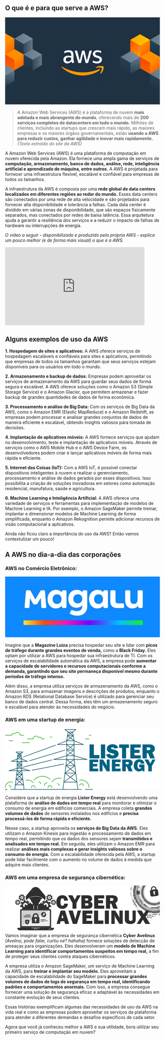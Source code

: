 
## O que é e para que serve a AWS?

![AWS](./screenshots/aws.png)



>A Amazon Web Services (AWS) é a plataforma de nuvem **mais adotada e mais abrangente do mundo**, oferecendo mais de **200 serviços completos de datacenters em todo o mundo.** Milhões de clientes, incluindo as startups que crescem mais rápido, as maiores empresas e os maiores órgãos governamentais, estão **usando a AWS para reduzir custos, ganhar agilidade e inovar mais rapidamente.** _(Texto extraído do site da AWS)_

A Amazon Web Services (AWS) é uma plataforma de computação em nuvem oferecida pela Amazon. Ela fornece uma ampla gama de serviços de **computação, armazenamento, banco de dados, análise, rede, inteligência artificial e aprendizado de máquina, entre outros.** A AWS é projetada para fornecer uma infraestrutura flexível, escalável e confiável para empresas de todos os tamanhos.

A infraestrutura da AWS é composta por uma **rede global de data centers localizados em diferentes regiões ao redor do mundo.** Esses data centers são conectados por uma rede de alta velocidade e são projetados para fornecer alta disponibilidade e tolerância a falhas. Cada data center é dividido em várias zonas de disponibilidade, que são espaços fisicamente separados, mas conectados por redes de baixa latência. Essa arquitetura ajuda a garantir a resiliência dos serviços e a reduzir o impacto de falhas de hardware ou interrupções de energia.

_O vídeo a seguir - disponibilizado e produzido pela própria AWS - explica um pouco melhor (e de forma mais visual) o que é a AWS._


<iframe width="454" height="254" src="https://www.youtube.com/embed/a9__D53WsUs" title="What is AWS? | Amazon Web Services" frameborder="0" allow="accelerometer; autoplay; clipboard-write; encrypted-media; gyroscope; picture-in-picture; web-share" allowfullscreen></iframe>



## Alguns exemplos de uso da AWS

**1. Hospedagem de sites e aplicativos:** A AWS oferece serviços de hospedagem escaláveis e confiáveis para sites e aplicativos, permitindo que empresas de todos os tamanhos garantam que seus serviços estejam disponíveis para os usuários em todo o mundo.

**2. Armazenamento e backup de dados:** Empresas podem aproveitar os serviços de armazenamento da AWS para guardar seus dados de forma segura e escalável. A AWS oferece soluções como o Amazon S3 (Simple Storage Service) e o Amazon Glacier, que permitem armazenar e fazer backup de grandes quantidades de dados de forma econômica.

**3. Processamento e análise de Big Data:** Com os serviços de Big Data da AWS, como o Amazon EMR (Elastic MapReduce) e o Amazon Redshift, as empresas podem processar e analisar grandes conjuntos de dados de maneira eficiente e escalável, obtendo insights valiosos para tomada de decisões.

**4. Implantação de aplicativos móveis:** A AWS fornece serviços que ajudam no desenvolvimento, teste e implantação de aplicativos móveis. Através de serviços como o AWS Mobile Hub e o AWS Device Farm, os desenvolvedores podem criar e lançar aplicativos móveis de forma mais rápida e eficiente.

**5. Internet das Coisas (IoT):** Com a AWS IoT, é possível conectar dispositivos inteligentes à nuvem e realizar o gerenciamento, processamento e análise de dados gerados por esses dispositivos. Isso possibilita a criação de soluções inovadoras em setores como automação residencial, manufatura, saúde e agricultura.

**6. Machine Learning e Inteligência Artificial:** A AWS oferece uma variedade de serviços e ferramentas para implementação de modelos de Machine Learning e IA. Por exemplo, o Amazon SageMaker permite treinar, implantar e dimensionar modelos de Machine Learning de forma simplificada, enquanto o Amazon Rekognition permite adicionar recursos de visão computacional a aplicativos.

Ainda não ficou claro a importância do uso da AWS? Então vamos contextulizar um pouco!

## A AWS no dia-a-dia das corporações

### **AWS no Comércio Eletrônico:**
![MAGALU](./screenshots/magalu.png)

Imagine que a **Magazine Luiza** precisa hospedar seu site e lidar com **picos de tráfego durante grandes eventos de venda,** como a **Black Friday.** Eles optam por utilizar a AWS para hospedar sua infraestrutura de TI. Com os serviços de escalabilidade automática da AWS, a empresa pode **aumentar a capacidade de servidores e recursos computacionais conforme a demanda, garantindo que seu site permaneça disponível mesmo durante períodos de tráfego intenso.**

Além disso, a empresa utiliza serviços de armazenamento da AWS, como o Amazon S3, para armazenar imagens e descrições de produtos, enquanto o Amazon RDS (Relational Database Service) é utilizado para gerenciar seu banco de dados central. Dessa forma, eles têm um armazenamento seguro e escalável para atender às necessidades do negócio.

### **AWS em uma startup de energia:**

![LISTER ENERGY](./screenshots/LISTER_ENERGY.png)

Considere que a startup de energia **Lister Energy** está desenvolvendo uma plataforma de **análise de dados em tempo real** para monitorar e otimizar o consumo de energia em edifícios comerciais. A empresa coleta **grandes volumes de dados** de sensores instalados nos edifícios e **precisa processá-los de forma rápida e eficiente.**

Nesse caso, a startup aproveita os **serviços de Big Data da AWS.** Eles utilizam o Amazon Kinesis para ingestão e processamento de dados em tempo real, permitindo que os dados dos sensores sejam **transmitidos e analisados em tempo real.** Em seguida, eles utilizam o Amazon EMR para realizar **análises mais complexas e gerar insights valiosos sobre o consumo de energia.** Com a escalabilidade oferecida pela AWS, a startup pode lidar facilmente com o aumento no volume de dados à medida que adquire mais clientes.

### **AWS em uma empresa de segurança cibernética:**
![CYBER AVELINUX](./screenshots/CYBER_AVELINUX.png)
Vamos imaginar que a empresa de segurança cibernética **Cyber Avelinux** _(Avelino, pode falar, curtiu né? hahaha)_ fornece soluções de detecção de ameaças para organizações. Eles desenvolveram um **modelo de Machine Learning para identificar comportamentos suspeitos em tempo real,** a fim de proteger seus clientes contra ataques cibernéticos.

A empresa utiliza o Amazon SageMaker, um serviço de Machine Learning da AWS, para **treinar e implantar seu modelo.** Eles aproveitam a capacidade de escalabilidade do SageMaker para **processar grandes volumes de dados de logs de segurança em tempo real, identificando padrões e comportamentos anormais.** Com isso, a empresa consegue fornecer uma solução de segurança eficaz e adaptável às necessidades em constante evolução de seus clientes.

Essas histórias exemplificam algumas das necessidades de uso da AWS na vida real e como as empresas podem aproveitar os serviços da plataforma para atender a diferentes demandas e desafios específicos de cada setor.


Agora que você já conheceu melhor a AWS e sua utilidade, bora utilizar seu primeiro serviço de computação em nuvem?

<!-- After you've [installed] Material for MkDocs, you can bootstrap your project 
documentation using the `mkdocs` executable. Go to the directory where you want
your project to be located and enter:

```
mkdocs new .
```

Alternatively, if you're running Material for MkDocs from within Docker, use:

=== "Unix, Powershell"

    ```
    docker run --rm -it -v ${PWD}:/docs squidfunk/mkdocs-material new .
    ```

=== "Windows"

    ```
    docker run --rm -it -v "%cd%":/docs squidfunk/mkdocs-material new .
    ```

This will create the following structure:

``` { .sh .no-copy }
.
├─ docs/
│  └─ index.md
└─ mkdocs.yml
```

  [installed]: getting-started.md

## Configuration

### Minimal configuration

Simply add the following lines to `mkdocs.yml` to enable the theme:

``` yaml
theme:
  name: material
```

  [installation methods]: getting-started.md#installation

???+ tip "Recommended: [configuration validation and auto-complete]"

    In order to minimize friction and maximize productivity, Material for MkDocs 
    provides its own [schema.json][^1] for `mkdocs.yml`. If your editor supports
    YAML schema validation, it's definitely recommended to set it up:

    === "Visual Studio Code"

        1.  Install [`vscode-yaml`][vscode-yaml] for YAML language support.
        2.  Add the schema under the `yaml.schemas` key in your user or
            workspace [`settings.json`][settings.json]:

            ``` json
            {
              "yaml.schemas": {
                "https://squidfunk.github.io/mkdocs-material/schema.json": "mkdocs.yml"
              },
              "yaml.customTags": [ // (1)!
                "!ENV scalar",
                "!ENV sequence",
                "tag:yaml.org,2002:python/name:materialx.emoji.to_svg",
                "tag:yaml.org,2002:python/name:materialx.emoji.twemoji",
                "tag:yaml.org,2002:python/name:pymdownx.superfences.fence_code_format"
              ]
            }
            ```

            1.  This setting is necessary if you plan to use [icons and emojis],
                or Visual Studio Code will show errors on certain lines.

    === "Other"

        1.  Ensure your editor of choice has support for YAML schema validation.
        2.  Add the following lines at the top of `mkdocs.yml`:

            ``` yaml
            # yaml-language-server: $schema=https://squidfunk.github.io/mkdocs-material/schema.json
            ```

  [^1]:
    If you're a MkDocs plugin or Markdown extension author and your project
    works with Material for MkDocs, you're very much invited to contribute a
    schema for your [extension] or [plugin] as part of a pull request on GitHub.
    If you already have a schema defined, or wish to self-host your schema to
    reduce duplication, you can add it via [$ref].

  [configuration validation and auto-complete]: https://twitter.com/squidfunk/status/1487746003692400642
  [schema.json]: schema.json
  [vscode-yaml]: https://marketplace.visualstudio.com/items?itemName=redhat.vscode-yaml
  [settings.json]: https://code.visualstudio.com/docs/getstarted/settings
  [extension]: https://github.com/squidfunk/mkdocs-material/tree/master/docs/schema/extensions
  [plugin]: https://github.com/squidfunk/mkdocs-material/tree/master/docs/schema/plugins
  [$ref]: https://json-schema.org/understanding-json-schema/structuring.html#ref
  [icons and emojis]: reference/icons-emojis.md

### Advanced configuration

Material for MkDocs comes with many configuration options. The setup section
explains in great detail how to configure and customize colors, fonts, icons
and much more:

<div class="mdx-columns" markdown>

- [Changing the colors]
- [Changing the fonts]
- [Changing the language]
- [Changing the logo and icons]
- [Ensuring data privacy]
- [Setting up navigation]
- [Setting up site search]
- [Setting up site analytics]
- [Setting up social cards]
- [Setting up a blog]
- [Setting up tags]
- [Setting up versioning]
- [Setting up the header]
- [Setting up the footer]
- [Adding a git repository]
- [Adding a comment system]
- [Building an optimized site]
- [Building for offline usage]

</div>

Furthermore, see the list of supported [Markdown extensions] that are natively
integrated with Material for MkDocs, delivering an unprecedented low-effort
technical writing experience.

  [Changing the colors]: setup/changing-the-colors.md
  [Changing the fonts]: setup/changing-the-fonts.md
  [Changing the language]: setup/changing-the-language.md
  [Changing the logo and icons]: setup/changing-the-logo-and-icons.md
  [Ensuring data privacy]: setup/ensuring-data-privacy.md
  [Setting up navigation]: setup/setting-up-navigation.md
  [Setting up site search]: setup/setting-up-site-search.md
  [Setting up site analytics]: setup/setting-up-site-analytics.md
  [Setting up social cards]: setup/setting-up-social-cards.md
  [Setting up a blog]: setup/setting-up-a-blog.md
  [Setting up tags]: setup/setting-up-tags.md
  [Setting up versioning]: setup/setting-up-versioning.md
  [Setting up the header]: setup/setting-up-the-header.md
  [Setting up the footer]: setup/setting-up-the-footer.md
  [Adding a git repository]: setup/adding-a-git-repository.md
  [Adding a comment system]: setup/adding-a-comment-system.md
  [Building for offline usage]: setup/building-for-offline-usage.md
  [Building an optimized site]: setup/building-an-optimized-site.md
  [Markdown extensions]: setup/extensions/index.md

## Previewing as you write

MkDocs includes a live preview server, so you can preview your changes as you
write your documentation. The server will automatically rebuild the site upon
saving. Start it with:

``` sh
mkdocs serve # (1)!
```

1.  If you have a large documentation project, it might take minutes until
    MkDocs has rebuilt all pages for you to preview. If you're only interested
    in the current page, the [`--dirtyreload`][--dirtyreload] flag will make
    rebuilds much faster:

    ```
    mkdocs serve --dirtyreload
    ```

If you're running Material for MkDocs from within Docker, use:

=== "Unix, Powershell"

    ```
    docker run --rm -it -p 8000:8000 -v ${PWD}:/docs squidfunk/mkdocs-material
    ```

=== "Windows"

    ```
    docker run --rm -it -p 8000:8000 -v "%cd%":/docs squidfunk/mkdocs-material
    ```

Point your browser to [localhost:8000][live preview] and you should see:

[![Creating your site]][Creating your site]

  [--dirtyreload]: https://www.mkdocs.org/about/release-notes/#support-for-dirty-builds-990
  [live preview]: http://localhost:8000
  [Creating your site]: assets/screenshots/creating-your-site.png

## Building your site

When you're finished editing, you can build a static site from your Markdown
files with:

```
mkdocs build
```

If you're running Material for MkDocs from within Docker, use:

=== "Unix, Powershell"

    ```
    docker run --rm -it -v ${PWD}:/docs squidfunk/mkdocs-material build
    ```

=== "Windows"

    ```
    docker run --rm -it -v "%cd%":/docs squidfunk/mkdocs-material build
    ```

The contents of this directory make up your project documentation. There's no
need for operating a database or server, as it is completely self-contained.
The site can be hosted on [GitHub Pages], [GitLab Pages], a CDN of your choice
or your private web space.

  [GitHub Pages]: publishing-your-site.md#github-pages
  [GitLab pages]: publishing-your-site.md#gitlab-pages -->
